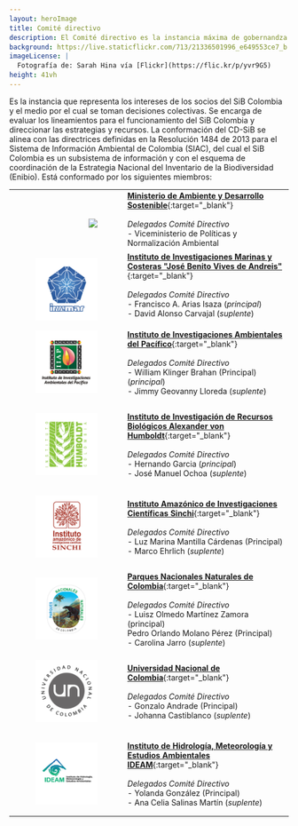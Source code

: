 ```yaml
---
layout: heroImage
title: Comité directivo
description: El Comité directivo es la instancia máxima de gobernandza del SiB Colombia
background: https://live.staticflickr.com/713/21336501996_e649553ce7_b.jpg
imageLicense: |
  Fotografía de: Sarah Hina vía [Flickr](https://flic.kr/p/yvr9G5) 
height: 41vh
---
```


Es la instancia que representa los intereses de los socios del SiB Colombia y el medio por el cual se toman decisiones colectivas. Se encarga de evaluar los lineamientos para el funcionamiento del SiB Colombia y direccionar las estrategias y recursos. 
La conformación del CD-SiB se alinea con las directrices definidas en la Resolución 1484 de 2013 para el Sistema de Información Ambiental de Colombia (SIAC), del cual el SiB Colombia es un subsistema de información y con el esquema de coordinación de la Estrategia Nacional del Inventario de la Biodiversidad (Enibio). Está conformado por los siguientes miembros:

|     |      |
|-----|------|
|<figure class="image is-128x128"><img style="padding-left: 0px; padding-bottom: 0px; padding-right: 0px; padding-top: 0px; float: right; text-align: center;" src="[/assets/images/logosEntidades/MADS.png](https://upload.wikimedia.org/wikipedia/commons/6/6f/Logo-minambiente-2022.png)"></figure>|[**Ministerio de Ambiente y Desarrollo Sostenible**](http://www.minambiente.gov.co/){:target="_blank"}<br><br>_Delegados Comité Directivo_<br> - Viceministerio de Políticas y Normalización Ambiental<br>|
|<figure class="image is-128x128"><img style="padding-left: 0px; padding-bottom: 0px; padding-right: 0px; padding-top: 0px; float: right; text-align: center;" src="/assets/images/logosEntidades/Invemar.jpg"></figure>|[**Instituto de Investigaciones Marinas y Costeras "José Benito Vives de Andreis"**](http://www.invemar.org.co/){:target="_blank"}<br><br>_Delegados Comité Directivo_<br> - Francisco A. Arias Isaza (_principal_)<br> - David Alonso Carvajal (_suplente_)<br> |
|<figure class="image is-128x128"><img src="/assets/images/logosEntidades/IIAP.jpg"></figure>|[**Instituto de Investigaciones Ambientales del Pacífico**](https://iiap.org.co/){:target="_blank"}<br><br>_Delegados Comité Directivo_<br> - William Klinger Brahan (Principal) (_principal_)<br> - Jimmy Geovanny Lloreda (_suplente_)<br>|
|<figure class="image is-128x128"><img src="/assets/images/logosEntidades/InstitutoHumboldt.jpg"></figure>|[**Instituto de Investigación de Recursos Biológicos Alexander von Humboldt**](http://www.humboldt.org.co/es/){:target="_blank"}<br><br>_Delegados Comité Directivo_<br> - Hernando Garcia (_principal_)<br> - José Manuel Ochoa (_suplente_)<br>|
|<figure class="image is-128x128"><img src="/assets/images/logosEntidades/SINCHI.jpg"></figure>|[**Instituto Amazónico de Investigaciones Científicas Sinchi**](http://www.sinchi.org.co/){:target="_blank"}<br><br>_Delegados Comité Directivo_<br> - Luz Marina Mantilla Cárdenas (Principal) <br> - Marco Ehrlich (_suplente_)<br>|
|<figure class="image is-128x128"><img src="/assets/images/logosEntidades/PNN.jpg"></figure>|[**Parques Nacionales Naturales de Colombia**](http://www.parquesnacionales.gov.co/portal/es/){:target="_blank"}<br><br>_Delegados Comité Directivo_<br> - Luisz Olmedo Martínez Zamora (principal) <BR> Pedro Orlando Molano Pérez (Principal) <br> - Carolina Jarro (_suplente_)<br>|
|<figure class="image is-128x128"><img src="/assets/images/logosEntidades/UN.jpg"></figure>|[**Universidad Nacional de Colombia**](http://unal.edu.co/){:target="_blank"}<br><br>_Delegados Comité Directivo_<br> - Gonzalo Andrade (Principal) <br> - Johanna Castiblanco (_suplente_)<br>|
|<figure class="image is-128x128"><img src="/assets/images/logosEntidades/IDEAM.jpg"></figure>|[**Instituto de Hidrología, Meteorología y Estudios Ambientales IDEAM**](http://www.ideam.gov.co/){:target="_blank"}<br><br>_Delegados Comité Directivo_<br> - Yolanda González (Principal) <br> - Ana Celia Salinas Martín (_suplente_)<br>|
